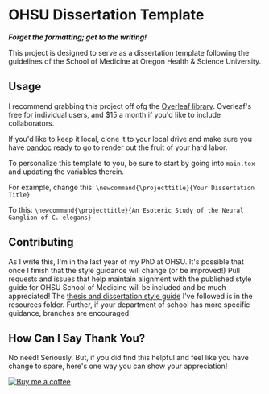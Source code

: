 # OHSU Dissertation Template

***Forget the formatting; get to the writing!***

This project is designed to serve as a dissertation template following the guidelines of the School of Medicine at Oregon Health & Science University.

## Usage

I recommend grabbing this project off ofg the [Overleaf library](https://www.overleaf.com/latex/templates/ohsu-dissertation-template/xhgmkwmftkrs). Overleaf's free for individual users, and $15 a month if you'd like to include collaborators. 

If you'd like to keep it local, clone it to your local drive and make sure you have [pandoc](https://pandoc.org/) ready to go to render out the fruit of your hard labor.

To personalize this template to you, be sure to start by going into `main.tex` and updating the variables therein.

For example, change this:
`\newcommand{\projecttitle}{Your Dissertation Title}`

To this:
`\newcommand{\projecttitle}{An Esoteric Study of the Neural Ganglion of C. elegans}`

## Contributing

As I write this, I'm in the last year of my PhD at OHSU. It's possible that once I finish that the style guidance will change (or be improved!) Pull requests and issues that help maintain alignment with the published style guide for OHSU School of Medicine will be included and be much appreciated! The [thesis and dissertation style guide](https://github.com/greenstick/ohsu-dissertation-template/blob/main/resources/preparation-of-dissertation-and-thesis.pdf) I've followed is in the resources folder. Further, if your department of school has more specific guidance, branches are encouraged!

## How Can I Say Thank You?

No need! Seriously. But, if you did find this helpful and feel like you have change to spare, here's one way you can show your appreciation!

[![Buy me a coffee][buymeacoffee-icon]][buymeacoffee-link]

[buymeacoffee-link]: https://www.buymeacoffee.com/O1TrCFSXa
[buymeacoffee-icon]: https://www.buymeacoffee.com/assets/img/custom_images/purple_img.png
